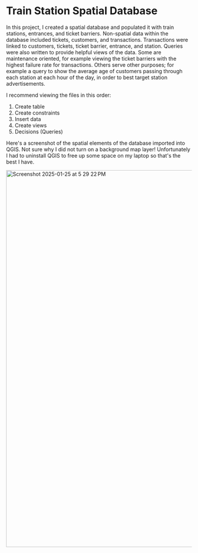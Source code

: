 # Train Station Spatial Database
In this project, I created a spatial database and populated it with train stations, entrances, and ticket barriers. Non-spatial data within the database included tickets, customers, and transactions. Transactions were linked to customers, tickets, ticket barrier, entrance, and station. 
Queries were also written to provide helpful views of the data. Some are maintenance oriented, for example viewing the ticket barriers with the highest failure rate for transactions. Others serve other purposes; for example a query to show the average age of customers passing through each station at each hour of the day, in order to best target station advertisements.

I recommend viewing the files in this order:
1. Create table
2. Create constraints
3. Insert data
4. Create views
5. Decisions (Queries)

Here's a screenshot of the spatial elements of the database imported into QGIS. Not sure why I did not turn on a background map layer! Unfortunately I had to uninstall QGIS to free up some space on my laptop so that's the best I have.

<img width="1022" alt="Screenshot 2025-01-25 at 5 29 22 PM" src="https://github.com/user-attachments/assets/29176b31-6871-4e7d-8111-c282e3ba4bd9" />
